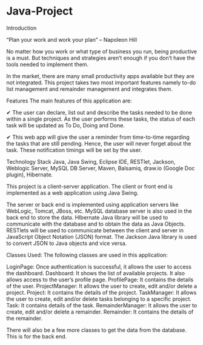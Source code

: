 # Java-Project
Introduction

“Plan your work and work your plan” – Napoleon Hill
 
No matter how you work or what type of business you run, being productive is a must. But techniques and strategies aren’t enough if you don’t have the tools needed to implement them.

In the market, there are many small productivity apps available but they are not integrated. This project takes two most important features namely to-do list management and remainder management and integrates them.

Features
The main features of this application are:

✔ The user can declare, list out and describe the tasks needed to be done within a single project. As the user performs these tasks, the status of each task will be updated as To Do, Doing and Done.

✔ This web app will give the user a reminder from time-to-time regarding the tasks that are still pending. Hence, the user will never forget about the task. These notification timings will be set by the user.

Technology Stack
Java, Java Swing, Eclipse IDE, RESTlet, Jackson, Weblogic Server, MySQL DB Server, Maven, Balsamiq, draw.io (Google Doc plugin), Hibernate.

This project is a client-server application. The client or front end is implemented as a web application using Java Swing.

The server or back end is implemented using application servers like WebLogic, Tomcat, JBoss, etc. MySQL database server is also used in the back end to store the data. HIbernate Java library will be used to communicate with the database and to obtain the data as Java Objects. RESTlets will be used to communicate between the client and server in JavaScript Object Notation (JSON) format. The Jackson Java library is used to convert JSON to Java objects and vice versa.

Classes Used:
The following classes are used in this application:

LoginPage: Once authentication is successful, it allows the user to access the dashboard.
Dashboard: It shows the list of available projects. It also allows access to the user’s profile page.
ProfilePage: It contains the details of the user.
ProjectManager: It allows the user to create, edit and/or delete a project.
Project: It contains the details of the project.
TaskManager: It allows the user to create, edit and/or delete tasks belonging to a specific project.
Task: It contains details of the task.
RemainderManager: It allows the user to create, edit and/or delete a remainder.
Remainder: It contains the details of the remainder.

 There will also be a few more classes to get the data from the database. This is for the back end.
